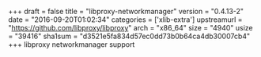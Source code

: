 +++
draft = false
title = "libproxy-networkmanager"
version = "0.4.13-2"
date = "2016-09-20T01:02:34"
categories = ['xlib-extra']
upstreamurl = "https://github.com/libproxy/libproxy"
arch = "x86_64"
size = "4940"
usize = "39416"
sha1sum = "d3521e5fa834d57ec0dd73b0b64ca4db30007cb4"
+++
libproxy networkmanager support